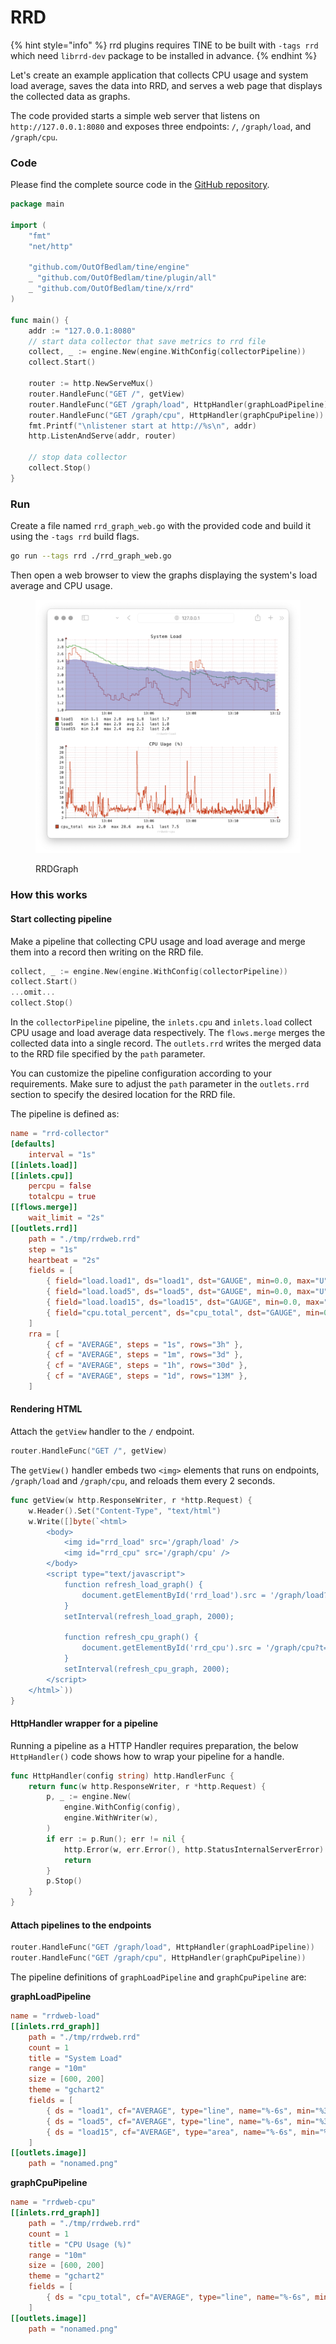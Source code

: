 # RRD

{% hint style="info" %}
rrd plugins requires TINE to be built with `-tags rrd` which need `librrd-dev` package to be installed in advance.
{% endhint %}

Let's create an example application that collects CPU usage and system load average, saves the data into RRD, and serves a web page that displays the collected data as graphs.

The code provided starts a simple web server that listens on `http://127.0.0.1:8080` and exposes three endpoints: `/`, `/graph/load`, and `/graph/cpu`.

### Code

Please find the complete source code in the [GitHub repository](https://github.com/OutOfBedlam/tine/tree/main/example/rrd_graph_web).

```go
package main

import (
	"fmt"
	"net/http"

	"github.com/OutOfBedlam/tine/engine"
	_ "github.com/OutOfBedlam/tine/plugin/all"
	_ "github.com/OutOfBedlam/tine/x/rrd"
)

func main() {
	addr := "127.0.0.1:8080"
	// start data collector that save metrics to rrd file
	collect, _ := engine.New(engine.WithConfig(collectorPipeline))
	collect.Start()

	router := http.NewServeMux()
	router.HandleFunc("GET /", getView)
	router.HandleFunc("GET /graph/load", HttpHandler(graphLoadPipeline))
	router.HandleFunc("GET /graph/cpu", HttpHandler(graphCpuPipeline))
	fmt.Printf("\nlistener start at http://%s\n", addr)
	http.ListenAndServe(addr, router)

	// stop data collector
	collect.Stop()
}
```

### Run

Create a file named `rrd_graph_web.go` with the provided code and build it using the `-tags rrd` build flags.

```sh
go run --tags rrd ./rrd_graph_web.go
```

Then open a web browser to view the graphs displaying the system's load average and CPU usage.

<figure><img src="../.gitbook/assets/web-rrd.png" alt="" width="563"><figcaption><p>RRDGraph</p></figcaption></figure>


### How this works

#### Start collecting pipeline

Make a pipeline that collecting CPU usage and load average and merge them into a record then writing on the RRD file.

```go
collect, _ := engine.New(engine.WithConfig(collectorPipeline))
collect.Start()
...omit...
collect.Stop()
```

In the `collectorPipeline` pipeline, the `inlets.cpu` and `inlets.load` collect CPU usage and load average data respectively. The `flows.merge` merges the collected data into a single record. The `outlets.rrd` writes the merged data to the RRD file specified by the `path` parameter.

You can customize the pipeline configuration according to your requirements. Make sure to adjust the `path` parameter in the `outlets.rrd` section to specify the desired location for the RRD file.

The pipeline is defined as:

```toml
name = "rrd-collector"
[defaults]
	interval = "1s"
[[inlets.load]]
[[inlets.cpu]]
	percpu = false
	totalcpu = true
[[flows.merge]]
	wait_limit = "2s"
[[outlets.rrd]]
	path = "./tmp/rrdweb.rrd"
	step = "1s"
	heartbeat = "2s"
	fields = [
		{ field="load.load1", ds="load1", dst="GAUGE", min=0.0, max="U" },
		{ field="load.load5", ds="load5", dst="GAUGE", min=0.0, max="U" },
		{ field="load.load15", ds="load15", dst="GAUGE", min=0.0, max="U" },
		{ field="cpu.total_percent", ds="cpu_total", dst="GAUGE", min=0.0, max="U" },		 
    ]
	rra = [
        { cf = "AVERAGE", steps = "1s", rows="3h" },
        { cf = "AVERAGE", steps = "1m", rows="3d" },
        { cf = "AVERAGE", steps = "1h", rows="30d" },
        { cf = "AVERAGE", steps = "1d", rows="13M" },
	]
```

#### Rendering HTML

Attach the `getView` handler to the `/` endpoint.

```go
router.HandleFunc("GET /", getView)
```

The `getView()` handler embeds two `<img>` elements that runs on endpoints, `/graph/load` and `/graph/cpu`, and reloads them every 2 seconds.

```go
func getView(w http.ResponseWriter, r *http.Request) {
	w.Header().Set("Content-Type", "text/html")
	w.Write([]byte(`<html>
		<body>
            <img id="rrd_load" src='/graph/load' />
            <img id="rrd_cpu" src='/graph/cpu' />
		</body>
		<script type="text/javascript">
			function refresh_load_graph() {
				document.getElementById('rrd_load').src = '/graph/load?t=' + new Date().getTime();
			}
			setInterval(refresh_load_graph, 2000);

			function refresh_cpu_graph() {
				document.getElementById('rrd_cpu').src = '/graph/cpu?t=' + new Date().getTime();
			}
			setInterval(refresh_cpu_graph, 2000);
		</script>
	</html>`))
}
```

#### HttpHandler wrapper for a pipeline

Running a pipeline as a HTTP Handler requires preparation, the below `HttpHandler()` code shows how to wrap your pipeline for a handle.

```go
func HttpHandler(config string) http.HandlerFunc {
	return func(w http.ResponseWriter, r *http.Request) {
		p, _ := engine.New(
			engine.WithConfig(config),
			engine.WithWriter(w),
		)
		if err := p.Run(); err != nil {
			http.Error(w, err.Error(), http.StatusInternalServerError)
			return
		}
		p.Stop()
	}
}
```

#### Attach pipelines to the endpoints

```go
router.HandleFunc("GET /graph/load", HttpHandler(graphLoadPipeline))
router.HandleFunc("GET /graph/cpu", HttpHandler(graphCpuPipeline))
```

The pipeline definitions of `graphLoadPipeline` and `graphCpuPipeline` are:

**graphLoadPipeline**

```toml
name = "rrdweb-load"
[[inlets.rrd_graph]]
	path = "./tmp/rrdweb.rrd"
	count = 1
	title = "System Load"
	range = "10m"
	size = [600, 200]
	theme = "gchart2"
	fields = [
		{ ds = "load1", cf="AVERAGE", type="line", name="%-6s", min="%3.1lf", max="%3.1lf", avg="%3.1lf", last="%3.1lf\\n"},
		{ ds = "load5", cf="AVERAGE", type="line", name="%-6s", min="%3.1lf", max="%3.1lf", avg="%3.1lf", last="%3.1lf\\n"},
		{ ds = "load15", cf="AVERAGE", type="area", name="%-6s", min="%3.1lf", max="%3.1lf", avg="%3.1lf", last="%3.1lf\\n"},
	]
[[outlets.image]]
	path = "nonamed.png"
```

**graphCpuPipeline**

```toml
name = "rrdweb-cpu"
[[inlets.rrd_graph]]
	path = "./tmp/rrdweb.rrd"
	count = 1
	title = "CPU Usage (%)"
	range = "10m"
	size = [600, 200]
	theme = "gchart2"
	fields = [
		{ ds = "cpu_total", cf="AVERAGE", type="line", name="%-6s", min="%3.1lf", max="%3.1lf", avg="%3.1lf", last="%3.1lf\\n"},
	]
[[outlets.image]]
	path = "nonamed.png"
```
